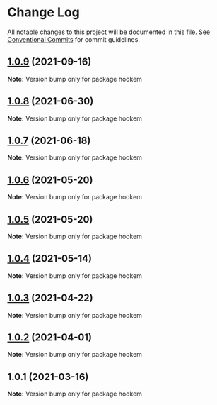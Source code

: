# Change Log

All notable changes to this project will be documented in this file.
See [Conventional Commits](https://conventionalcommits.org) for commit guidelines.

## [1.0.9](https://github.com/4Catalyzer/cli/compare/hookem@1.0.8...hookem@1.0.9) (2021-09-16)

**Note:** Version bump only for package hookem





## [1.0.8](https://github.com/4Catalyzer/cli/compare/hookem@1.0.7...hookem@1.0.8) (2021-06-30)

**Note:** Version bump only for package hookem





## [1.0.7](https://github.com/4Catalyzer/cli/compare/hookem@1.0.6...hookem@1.0.7) (2021-06-18)

**Note:** Version bump only for package hookem





## [1.0.6](https://github.com/4Catalyzer/cli/compare/hookem@1.0.5...hookem@1.0.6) (2021-05-20)

**Note:** Version bump only for package hookem





## [1.0.5](https://github.com/4Catalyzer/cli/compare/hookem@1.0.4...hookem@1.0.5) (2021-05-20)

**Note:** Version bump only for package hookem





## [1.0.4](https://github.com/4Catalyzer/cli/compare/hookem@1.0.3...hookem@1.0.4) (2021-05-14)

**Note:** Version bump only for package hookem





## [1.0.3](https://github.com/4Catalyzer/cli/compare/hookem@1.0.2...hookem@1.0.3) (2021-04-22)

**Note:** Version bump only for package hookem





## [1.0.2](https://github.com/4Catalyzer/cli/compare/hookem@1.0.1...hookem@1.0.2) (2021-04-01)

**Note:** Version bump only for package hookem





## 1.0.1 (2021-03-16)

**Note:** Version bump only for package hookem
